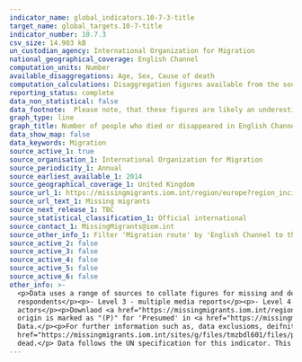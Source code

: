 ```yaml
---
indicator_name: global_indicators.10-7-3-title
target_name: global_targets.10-7-title
indicator_number: 10.7.3
csv_size: 14.903 kB
un_custodian_agency: International Organization for Migration
national_geographical_coverage: English Channel
computation_units: Number
available_disaggregations: Age, Sex, Cause of death
computation_calculations: Disaggregation figures available from the source are summed to represent the UK headline numbers.
reporting_status: complete
data_non_statistical: false
data_footnote:  Please note, that these figures are likely an underestimatation due to the difficulties encountered when collecting data in this area.
graph_type: line
graph_title: Number of people who died or disappeared in English Channel during the process of migration to the UK
data_show_map: false
data_keywords: Migration
source_active_1: true
source_organisation_1: International Organization for Migration
source_periodicity_1: Annual
source_earliest_available_1: 2014
source_geographical_coverage_1: United Kingdom
source_url_1: https://missingmigrants.iom.int/region/europe?region_incident=All&route=3896&incident_date%5Bmin%5D=&incident_date%5Bmax%5D=
source_url_text_1: Missing migrants
source_next_release_1: TBC
source_statistical_classification_1: Official international
source_contact_1: MissingMigrants@iom.int
source_other_info_1: Filter 'Migration route' by 'English Channel to the UK'.
source_active_2: false
source_active_3: false
source_active_4: false
source_active_5: false
source_active_6: false
other_info: >-
  <p>Data uses a range of sources to collate figures for missing and dead migrants; incidents are ranked on a scale from 1-5 based on the source(s) of information available.</p><p>- Level one - only one media source.</p>- Level 2 - from uncorroborated eyewitnes accounts or data from survey
  respondents</p><p>- Level 3 - multiple media reports</p><p>- Level 4 - at least one NGO, IGO, or another humanitarian actor with direct knowledge of the incident</p><p>- Level 5 - official sources such as coroners, medical examiners, gov officials or from mulitple humanitarian
  actors</p><p>Downlaod <a href="https://missingmigrants.iom.int/region/europeregion_incident=All&route=3896&incident_date%5Bmin%5D=&incident_date%5Bmax%5D="> IOM Missing Migrants Data</a> to see ranks asssinged to the data sources used in this indicator</p><p>In some cases, region of
  origin is marked as "(P)" for 'Presumed' in <a href="https://missingmigrants.iom.int/region/europe?region_incident=All&route=3896&incident_date%5Bmin%5D=&incident_date%5Bmax%5D="> IOM Data Source</a>, to see which figures are derived from presumed locations please download the IOM
  Data.</p><p>For further information such as, data exclusioms, deifnitions and challenges in collecting migration data please see <a href="https://missingmigrants.iom.int/methodology"> IOM Methodology</a> and<a
  href="https://missingmigrants.iom.int/sites/g/files/tmzbdl601/files/publication/file/MMP%2520data%2520collection%2520guidelines_EN.pdf"> Data Collection Guidelines</a>.</p><p> This indicator reports both missing and dead migrants incidents, as missing migrants are presumed to be
  dead.</p> Data follows the UN specification for this indicator. This indicator has not been identified in collaboration with topic experts.
---
```

